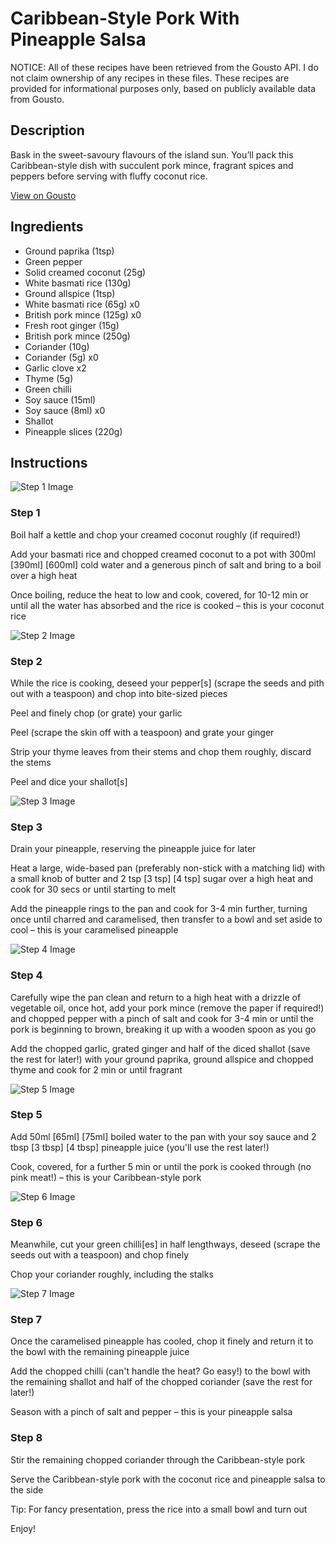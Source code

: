 # Caribbean-Style Pork With Pineapple Salsa

NOTICE: All of these recipes have been retrieved from the Gousto API. I do not claim ownership of any recipes in these files. These recipes are provided for informational purposes only, based on publicly available data from Gousto.

## Description

Bask in the sweet-savoury flavours of the island sun. You’ll pack this Caribbean-style dish with succulent pork mince, fragrant spices and peppers before serving with fluffy coconut rice. 

[View on Gousto](https://www.gousto.co.uk/recipes/cookbook/caribbean-style-pork-coconut-rice-with-pineapple-salsa)

## Ingredients

- Ground paprika (1tsp)
- Green pepper
- Solid creamed coconut (25g)
- White basmati rice (130g)
- Ground allspice (1tsp)
- White basmati rice (65g) x0
- British pork mince (125g) x0
- Fresh root ginger (15g)
- British pork mince (250g)
- Coriander (10g)
- Coriander (5g) x0
- Garlic clove x2
- Thyme (5g)
- Green chilli
- Soy sauce (15ml)
- Soy sauce (8ml) x0
- Shallot
- Pineapple slices (220g)

## Instructions

![Step 1 Image](https://production-media.gousto.co.uk/cms/recipe-step-image/Step-1-1664348012006-x200.jpg)

### Step 1

Boil half a kettle and chop your creamed coconut roughly (if required!)

Add your basmati rice and chopped creamed coconut to a pot with 300ml <span class="text-purple">[390ml]</span> <span class="text-danger">[600ml]</span> cold water and a generous pinch of salt and bring to a boil over a high heat

Once boiling, reduce the heat to low and cook, covered, for 10-12 min or until all the water has absorbed and the rice is cooked – this is your coconut rice

![Step 2 Image](https://production-media.gousto.co.uk/cms/recipe-step-image/Step-2-1664348016186-x200.jpg)

### Step 2

While the rice is cooking, deseed your pepper[s] (scrape the seeds and pith out with a teaspoon) and chop into bite-sized pieces

Peel and finely chop (or grate) your garlic

Peel (scrape the skin off with a teaspoon) and grate your ginger

Strip your thyme leaves from their stems and chop them roughly, discard the stems

Peel and dice your shallot[s]

![Step 3 Image](https://production-media.gousto.co.uk/cms/recipe-step-image/Step-3-1664348019795-x200.jpg)

### Step 3

Drain your pineapple, reserving the pineapple juice for later

Heat a large, wide-based pan (preferably non-stick with a matching lid) with a small knob of butter and 2 tsp <span class="text-purple">[3 tsp]</span> <span class="text-danger">[4 tsp]</span> sugar over a high heat and cook for 30 secs or until starting to melt

Add the pineapple rings to the pan and cook for 3-4 min further, turning once until charred and caramelised, then transfer to a bowl and set aside to cool – this is your caramelised pineapple

![Step 4 Image](https://production-media.gousto.co.uk/cms/recipe-step-image/Step-4-1664348023678-x200.jpg)

### Step 4

Carefully wipe the pan clean and return to a high heat with a drizzle of vegetable oil, once hot, add your pork mince (remove the paper if required!) and chopped pepper with a pinch of salt and cook for 3-4 min or until the pork is beginning to brown, breaking it up with a wooden spoon as you go

Add the chopped garlic, grated ginger and half of the diced shallot (save the rest for later!) with your ground paprika, ground allspice and chopped thyme and cook for 2 min or until fragrant

![Step 5 Image](https://production-media.gousto.co.uk/cms/recipe-step-image/Step-5-1664348028216-x200.jpg)

### Step 5

Add 50ml <span class="text-purple">[65ml]</span> <span class="text-danger">[75ml]</span> boiled water to the pan with your soy sauce and 2 tbsp<span class="text-purple"> [3 tbsp]</span> <span class="text-danger">[4 tbsp] </span>pineapple juice (you'll use the rest later!)

Cook, covered, for a further 5 min or until the pork is cooked through (no pink meat!) – this is your Caribbean-style pork

![Step 6 Image](https://production-media.gousto.co.uk/cms/recipe-step-image/Step-6-1664348032776-x200.jpg)

### Step 6

Meanwhile, cut your green chilli[es] in half lengthways, deseed (scrape the seeds out with a teaspoon) and chop finely

Chop your coriander roughly, including the stalks

![Step 7 Image](https://production-media.gousto.co.uk/cms/recipe-step-image/Step-7-1720708719560-x200.jpg)

### Step 7

Once the caramelised pineapple has cooled, chop it finely and return it to the bowl with the remaining pineapple juice

Add the chopped chilli (can't handle the heat? Go easy!) to the bowl with the remaining shallot and half of the chopped coriander (save the rest for later!)

Season with a pinch of salt and pepper – this is your pineapple salsa

### Step 8

Stir the remaining chopped coriander through the Caribbean-style pork

Serve the Caribbean-style pork with the coconut rice and pineapple salsa to the side

Tip: For fancy presentation, press the rice into a small bowl and turn out

Enjoy!

